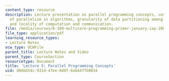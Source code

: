 ```yaml
---
content_type: resource
description: Lecture presentation on parallel programming concepts, coverage or extent
  of parallelism in algorithms, granularity of data partitioning among processors,
  and locality of computation and communication.
file: /media/courses/6-189-multicore-programming-primer-january-iap-2007/d06bb54c931d47ee8d8f6ab447fb0034_lec5parallelism.pdf
file_type: application/pdf
learning_resource_types:
- Lecture Notes
ocw_type: OCWFile
parent_title: Lecture Notes and Video
parent_type: CourseSection
resourcetype: Document
title: 'Lecture 5: Parallel Programming Concepts'
uid: d06bb54c-931d-47ee-8d8f-6ab447fb0034
---
```

